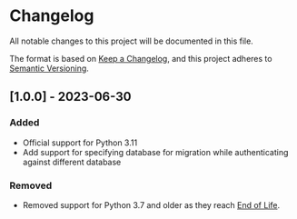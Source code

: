 # Changelog

All notable changes to this project will be documented in this file.

The format is based on [Keep a Changelog](https://keepachangelog.com/en/1.1.0/),
and this project adheres to [Semantic Versioning](https://semver.org/spec/v2.0.0.html).

## [1.0.0] - 2023-06-30

### Added

- Official support for Python 3.11
- Add support for specifying database for migration while authenticating against different database

### Removed

- Removed support for Python 3.7 and older as they reach [End of Life](https://endoflife.date/python).

